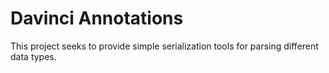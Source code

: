 # Davinci Annotations

This project seeks to provide simple serialization tools for parsing different data types.
